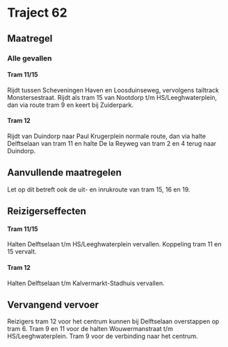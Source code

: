 # Traject 62
## Maatregel
### Alle gevallen

#### Tram 11/15
Rijdt tussen Scheveningen Haven en Loosduinseweg, vervolgens tailtrack Monstersestraat. 
Rijdt als tram 15 van Nootdorp t/m HS/Leeghwaterplein, dan via route tram 9 en keert bij Zuiderpark. 

#### Tram 12
Rijdt van Duindorp naar Paul Krugerplein normale route, dan via halte Delftselaan van tram 11 en halte De la Reyweg van tram 2 en 4 terug naar Duindorp.

## Aanvullende maatregelen
Let op dit betreft ook de uit- en inrukroute van tram 15, 16 en 19.

## Reizigerseffecten

#### Tram 11/15
Halten Delftselaan t/m HS/Leeghwaterplein vervallen. Koppeling tram 11 en 15 vervalt.

#### Tram 12
Halten Delftselaan t/m Kalvermarkt-Stadhuis vervallen.

## Vervangend vervoer
Reizigers tram 12 voor het centrum kunnen bij Delftselaan overstappen op tram 6.
Tram 9 en 11 voor de halten Wouwermanstraat t/m HS/Leeghwaterplein. Tram 9 voor de verbinding naar het centrum.